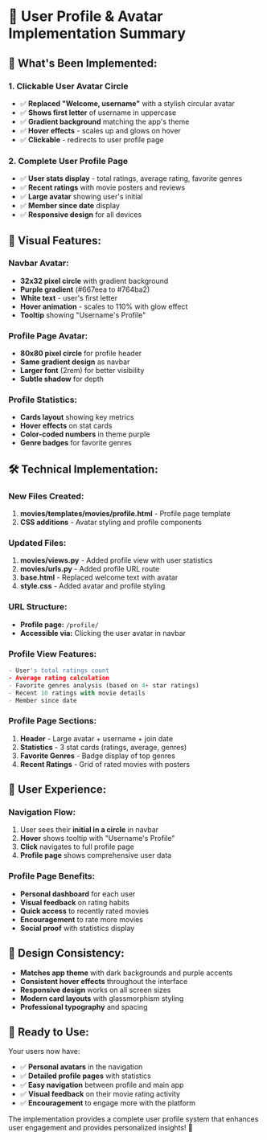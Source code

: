 # 👤 User Profile & Avatar Implementation Summary

## 🎯 What's Been Implemented:

### 1. **Clickable User Avatar Circle**
- ✅ **Replaced "Welcome, username"** with a stylish circular avatar
- ✅ **Shows first letter** of username in uppercase
- ✅ **Gradient background** matching the app's theme
- ✅ **Hover effects** - scales up and glows on hover
- ✅ **Clickable** - redirects to user profile page

### 2. **Complete User Profile Page**
- ✅ **User stats display** - total ratings, average rating, favorite genres
- ✅ **Recent ratings** with movie posters and reviews
- ✅ **Large avatar** showing user's initial
- ✅ **Member since date** display
- ✅ **Responsive design** for all devices

## 🎨 Visual Features:

### **Navbar Avatar:**
- **32x32 pixel circle** with gradient background
- **Purple gradient** (#667eea to #764ba2)
- **White text** - user's first letter
- **Hover animation** - scales to 110% with glow effect
- **Tooltip** showing "Username's Profile"

### **Profile Page Avatar:**
- **80x80 pixel circle** for profile header
- **Same gradient design** as navbar
- **Larger font** (2rem) for better visibility
- **Subtle shadow** for depth

### **Profile Statistics:**
- **Cards layout** showing key metrics
- **Hover effects** on stat cards
- **Color-coded numbers** in theme purple
- **Genre badges** for favorite genres

## 🛠️ Technical Implementation:

### **New Files Created:**
1. **movies/templates/movies/profile.html** - Profile page template
2. **CSS additions** - Avatar styling and profile components

### **Updated Files:**
1. **movies/views.py** - Added profile view with user statistics
2. **movies/urls.py** - Added profile URL route
3. **base.html** - Replaced welcome text with avatar
4. **style.css** - Added avatar and profile styling

### **URL Structure:**
- **Profile page:** `/profile/`
- **Accessible via:** Clicking the user avatar in navbar

### **Profile View Features:**
```python
- User's total ratings count
- Average rating calculation
- Favorite genres analysis (based on 4+ star ratings)
- Recent 10 ratings with movie details
- Member since date
```

### **Profile Page Sections:**
1. **Header** - Large avatar + username + join date
2. **Statistics** - 3 stat cards (ratings, average, genres)
3. **Favorite Genres** - Badge display of top genres
4. **Recent Ratings** - Grid of rated movies with posters

## 🎉 User Experience:

### **Navigation Flow:**
1. User sees their **initial in a circle** in navbar
2. **Hover** shows tooltip with "Username's Profile"
3. **Click** navigates to full profile page
4. **Profile page** shows comprehensive user data

### **Profile Page Benefits:**
- **Personal dashboard** for each user
- **Visual feedback** on rating habits
- **Quick access** to recently rated movies
- **Encouragement** to rate more movies
- **Social proof** with statistics display

## 🎨 Design Consistency:

- **Matches app theme** with dark backgrounds and purple accents
- **Consistent hover effects** throughout the interface
- **Responsive design** works on all screen sizes
- **Modern card layouts** with glassmorphism styling
- **Professional typography** and spacing

## 🚀 Ready to Use:

Your users now have:
- ✅ **Personal avatars** in the navigation
- ✅ **Detailed profile pages** with statistics
- ✅ **Easy navigation** between profile and main app
- ✅ **Visual feedback** on their movie rating activity
- ✅ **Encouragement** to engage more with the platform

The implementation provides a complete user profile system that enhances user engagement and provides personalized insights! 🌟
